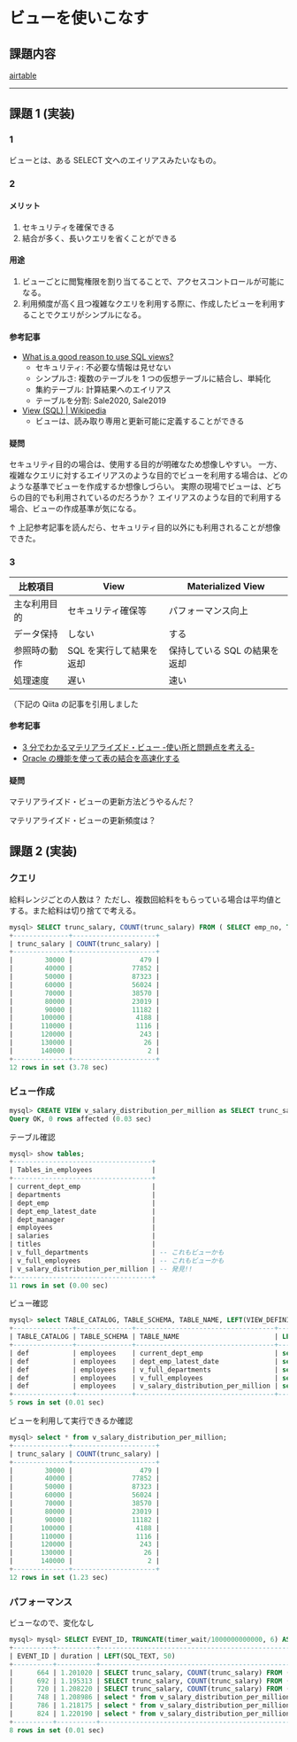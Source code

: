 # ビューを使いこなす

## 課題内容

[airtable](https://airtable.com/tblTnXBXFOYJ0J7lZ/viwyi8muFtWUlhNKG/rec7ZEtn2s8kZJZmA?blocks=hide)

---

## 課題 1 (実装)

### 1

ビューとは、ある SELECT 文へのエイリアスみたいなもの。

### 2

#### メリット

1. セキュリティを確保できる
2. 結合が多く、長いクエリを省くことができる

#### 用途

1. ビューごとに閲覧権限を割り当てることで、アクセスコントロールが可能になる。
2. 利用頻度が高く且つ複雑なクエリを利用する際に、作成したビューを利用することでクエリがシンプルになる。

#### 参考記事

- [What is a good reason to use SQL views?](https://stackoverflow.com/questions/2680207/what-is-a-good-reason-to-use-sql-views)
  - セキュリティ: 不必要な情報は見せない
  - シンプルさ: 複数のテーブルを 1 つの仮想テーブルに結合し、単純化
  - 集約テーブル: 計算結果へのエイリアス
  - テーブルを分割: Sale2020, Sale2019
- [View (SQL) | Wikipedia](<https://en.wikipedia.org/wiki/View_(SQL)>)
  - ビューは、読み取り専用と更新可能に定義することができる

#### 疑問

セキュリティ目的の場合は、使用する目的が明確なため想像しやすい。
一方、複雑なクエリに対するエイリアスのような目的でビューを利用する場合は、どのような基準でビューを作成するか想像しづらい。
実際の現場でビューは、どちらの目的でも利用されているのだろうか？
エイリアスのような目的で利用する場合、ビューの作成基準が気になる。

↑ 上記参考記事を読んだら、セキュリティ目的以外にも利用されることが想像できた。

### 3

| 比較項目     | View                     | Materialized View             |
| ------------ | ------------------------ | ----------------------------- |
| 主な利用目的 | セキュリティ確保等       | パフォーマンス向上            |
| データ保持   | しない                   | する                          |
| 参照時の動作 | SQL を実行して結果を返却 | 保持している SQL の結果を返却 |
| 処理速度     | 遅い                     | 速い                          |

（下記の Qiita の記事を引用しました

#### 参考記事

- [3 分でわかるマテリアライズド・ビュー -使い所と問題点を考える-](https://qiita.com/wanko5296/items/61c3e6ec4561b26beb5c)
- [Oracle の機能を使って表の結合を高速化する](https://www.atmarkit.co.jp/ait/articles/0504/21/news105.html)

#### 疑問

マテリアライズド・ビューの更新方法どうやるんだ？

マテリアライズド・ビューの更新頻度は？

## 課題 2 (実装)

### クエリ

給料レンジごとの人数は？
ただし、複数回給料をもらっている場合は平均値とする。また給料は切り捨てで考える。

```sql
mysql> SELECT trunc_salary, COUNT(trunc_salary) FROM ( SELECT emp_no, TRUNCATE(AVG(salary), -4) AS trunc_salary FROM salaries GROUP BY emp_no ) AS salaries GROUP BY trunc_salary;
+--------------+---------------------+
| trunc_salary | COUNT(trunc_salary) |
+--------------+---------------------+
|        30000 |                 479 |
|        40000 |               77852 |
|        50000 |               87323 |
|        60000 |               56024 |
|        70000 |               38570 |
|        80000 |               23019 |
|        90000 |               11182 |
|       100000 |                4188 |
|       110000 |                1116 |
|       120000 |                 243 |
|       130000 |                  26 |
|       140000 |                   2 |
+--------------+---------------------+
12 rows in set (3.78 sec)
```

### ビュー作成

```sql
mysql> CREATE VIEW v_salary_distribution_per_million as SELECT trunc_salary, COUNT(trunc_salary) FROM ( SELECT emp_no, TRUNCATE(AVG(salary), -4) AS trunc_salary FROM salaries GROUP BY emp_no ) AS salaries GROUP BY trunc_salary;
Query OK, 0 rows affected (0.03 sec)
```

テーブル確認

```sql
mysql> show tables;
+-----------------------------------+
| Tables_in_employees               |
+-----------------------------------+
| current_dept_emp                  |
| departments                       |
| dept_emp                          |
| dept_emp_latest_date              |
| dept_manager                      |
| employees                         |
| salaries                          |
| titles                            |
| v_full_departments                | -- これもビューかも
| v_full_employees                  | -- これもビューかも
| v_salary_distribution_per_million | -- 発見!!
+-----------------------------------+
11 rows in set (0.00 sec)
```

ビュー確認

```sql
mysql> select TABLE_CATALOG, TABLE_SCHEMA, TABLE_NAME, LEFT(VIEW_DEFINITION, 60), CHECK_OPTION, IS_UPDATABLE, DEFINER, SECURITY_TYPE, CHARACTER_SET_CLIENT, COLLATION_CONNECTION from INFORMATION_SCHEMA.VIEWS where TABLE_SCHEMA='employees';
+---------------+--------------+-----------------------------------+--------------------------------------------------------------+--------------+--------------+----------------+---------------+----------------------+----------------------+
| TABLE_CATALOG | TABLE_SCHEMA | TABLE_NAME                        | LEFT(VIEW_DEFINITION, 60)                                    | CHECK_OPTION | IS_UPDATABLE | DEFINER        | SECURITY_TYPE | CHARACTER_SET_CLIENT | COLLATION_CONNECTION |
+---------------+--------------+-----------------------------------+--------------------------------------------------------------+--------------+--------------+----------------+---------------+----------------------+----------------------+
| def           | employees    | current_dept_emp                  | select `l`.`emp_no` AS `emp_no`,`d`.`dept_no` AS `dept_no`,` | NONE         | YES          | root@localhost | DEFINER       | latin1               | latin1_swedish_ci    |
| def           | employees    | dept_emp_latest_date              | select `employees`.`dept_emp`.`emp_no` AS `emp_no`,max(`empl | NONE         | NO           | root@localhost | DEFINER       | latin1               | latin1_swedish_ci    |
| def           | employees    | v_full_departments                | select `employees`.`departments`.`dept_no` AS `dept_no`,`emp | NONE         | YES          | root@localhost | DEFINER       | latin1               | latin1_swedish_ci    |
| def           | employees    | v_full_employees                  | select `employees`.`employees`.`emp_no` AS `emp_no`,`employe | NONE         | YES          | root@localhost | DEFINER       | latin1               | latin1_swedish_ci    |
| def           | employees    | v_salary_distribution_per_million | select `salaries`.`trunc_salary` AS `trunc_salary`,count(`sa | NONE         | NO           | root@%         | DEFINER       | latin1               | latin1_swedish_ci    |
+---------------+--------------+-----------------------------------+--------------------------------------------------------------+--------------+--------------+----------------+---------------+----------------------+----------------------+
5 rows in set (0.01 sec)
```

ビューを利用して実行できるか確認

```sql
mysql> select * from v_salary_distribution_per_million;
+--------------+---------------------+
| trunc_salary | COUNT(trunc_salary) |
+--------------+---------------------+
|        30000 |                 479 |
|        40000 |               77852 |
|        50000 |               87323 |
|        60000 |               56024 |
|        70000 |               38570 |
|        80000 |               23019 |
|        90000 |               11182 |
|       100000 |                4188 |
|       110000 |                1116 |
|       120000 |                 243 |
|       130000 |                  26 |
|       140000 |                   2 |
+--------------+---------------------+
12 rows in set (1.23 sec)
```

### パフォーマンス

ビューなので、変化なし

```sql
mysql> mysql> SELECT EVENT_ID, TRUNCATE(timer_wait/1000000000000, 6) AS duration , LEFT(SQL_TEXT, 50) FROM performance_schema.events_statements_history_long WHERE event_id IN (664, 692, 720, 748, 786, 824);
+----------+----------+----------------------------------------------------+
| EVENT_ID | duration | LEFT(SQL_TEXT, 50)                                 |
+----------+----------+----------------------------------------------------+
|      664 | 1.201020 | SELECT trunc_salary, COUNT(trunc_salary) FROM ( SE |
|      692 | 1.195313 | SELECT trunc_salary, COUNT(trunc_salary) FROM ( SE |
|      720 | 1.208220 | SELECT trunc_salary, COUNT(trunc_salary) FROM ( SE |
|      748 | 1.208986 | select * from v_salary_distribution_per_million    |
|      786 | 1.218175 | select * from v_salary_distribution_per_million    |
|      824 | 1.220190 | select * from v_salary_distribution_per_million    |
+----------+----------+----------------------------------------------------+
8 rows in set (0.01 sec)
```
